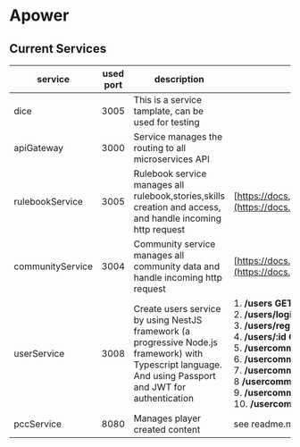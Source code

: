 # Apower

## Current Services

| service | used port | description | api document |
| --- | --- | --- | --- |
| dice | 3005 | This is a service tamplate, can be used for testing | |
| apiGateway | 3000 | Service manages the routing to all microservices API | |
| rulebookService | 3005 | Rulebook service manages all rulebook,stories,skills creation and access, and handle incoming http request | [https://docs.google.com/document/d/1M7XB4I3xLwcT0WQM_r4JxBjN55Go36tNeMqNGlQnwq8/edit#](https://docs.google.com/document/d/1M7XB4I3xLwcT0WQM_r4JxBjN55Go36tNeMqNGlQnwq8/edit#) |
| communityService | 3004 | Community service manages all community data and handle incoming http request | [https://docs.google.com/document/d/14wjDsvP9NK1BdJTZtBmN3OIEjCKfoN8HKU38hzlWan8/edit#](https://docs.google.com/document/d/14wjDsvP9NK1BdJTZtBmN3OIEjCKfoN8HKU38hzlWan8/edit#) |
| userService | 3008 | Create users service by using NestJS framework (a progressive Node.js framework) with Typescript language. And using Passport and JWT for authentication | 1. **/users GET**: get all users<br>2. **/users/login POST**: login to get token<br>3. **/users/register POST**: create new user<br>4. **/users/:id GET, PATCH, DELETE**: get, update, delete user<br>5. **/usercomm POST**: store "relationship" between user and community<br>6. **/usercomm GET(Query)**: get one data by user id and community id<br>7. **/usercomm/id GET(Query)**: get specific _id by user id and community id<br>8 **/usercomm/comms/:id GET**: get all communities' id by specific user id<br>9. **/usercomm/users/:id GET**: get all users' id by specific community id<br>10. **/usercomm DELETE(Query)**: delete specific data by user id and community id |
| pccService | 8080 | Manages player created content | see readme.md in pcc |
